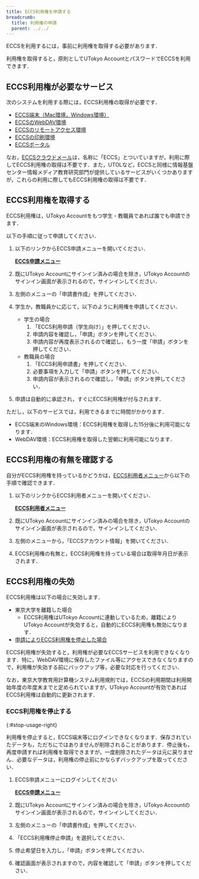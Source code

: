 ```yaml
---
title: ECCS利用権を申請する
breadcrumb:
  title: 利用権の申請
  parent: ../../
---
```


ECCSを利用するには，事前に利用権を取得する必要があります．

利用権を取得すると，原則としてUTokyo AccountとパスワードでECCSを利用できます．

## ECCS利用権が必要なサービス

次のシステムを利用する際には，ECCS利用権の取得が必要です．
- [ECCS端末（Mac環境，Windows環境）](/eccs/)
- [ECCSのWebDAV環境](/eccs/features/webdav/)
- [ECCSのリモートアクセス環境](/eccs/features/ras/)
- [ECCSの印刷環境](/eccs/features/printing/)
- [ECCSポータル](https://portal.ecc.u-tokyo.ac.jp)

なお，[ECCSクラウドメール](/google/)は，名称に「ECCS」とついていますが，利用に際してECCS利用権の取得は不要です．また，UTOLなど，ECCSと同様に情報基盤センター情報メディア教育研究部門が提供しているサービスがいくつかありますが，これらの利用に際してもECCS利用権の取得は不要です．

## ECCS利用権を取得する

ECCS利用権は，UTokyo Accountをもつ学生・教職員であれば誰でも申請できます．

以下の手順に従って申請してください．

1. 以下のリンクからECCS申請メニューを開いてください．

    <strong class="box center">

    [ECCS申請メニュー](https://idm.ecc.u-tokyo.ac.jp/idworkflow/)

    </strong>

1. 既にUTokyo Accountにサインイン済みの場合を除き，UTokyo Accountのサインイン画面が表示されるので，サインインしてください．
1. 左側のメニューの「申請書作成」を押してください．
1. 学生か，教職員かに応じて，以下のように利用権を申請してください．
    - 学生の場合
        1. 「ECCS利用申請（学生向け）」を押してください．
        1. 申請内容を確認し，「申請」ボタンを押してください．
        1. 申請内容が再度表示されるので確認し，もう一度「申請」ボタンを押してください．
    - 教職員の場合
        1. 「ECCS利用申請書」を押してください．
        1. 必要事項を入力して「申請」ボタンを押してください．
        1. 申請内容が表示されるので確認し，「申請」ボタンを押してください．
1. 申請は自動的に承認され，すぐにECCS利用権が付与されます．

ただし，以下のサービスでは，利用できるまでに時間がかかります．

- ECCS端末のWindows環境：ECCS利用権を取得した15分後に利用可能になります．
- WebDAV環境：ECCS利用権を取得した翌朝に利用可能になります．

## ECCS利用権の有無を確認する

自分がECCS利用権を持っているかどうかは，[ECCS利用者メニュー](https://idm.ecc.u-tokyo.ac.jp/webmtn/)から以下の手順で確認できます．

1. 以下のリンクからECCS利用者メニューを開いてください．

    <strong class="box center">

    [ECCS利用者メニュー](https://idm.ecc.u-tokyo.ac.jp/webmtn/)

    </strong>

1. 既にUTokyo Accountにサインイン済みの場合を除き，UTokyo Accountのサインイン画面が表示されるので，サインインしてください．
1. 左側のメニューから，「ECCSアカウント情報」を開いてください．
1. ECCS利用権の有無と，ECCS利用権を持っている場合は取得年月日が表示されます．

## ECCS利用権の失効

ECCS利用権は以下の場合に失効します．

- 東京大学を離籍した場合
  - ECCS利用権はUTokyo Accountに連動しているため，離籍によりUTokyo Accountが失効すると，自動的にECCS利用権も無効になります．
- [申請によりECCS利用権を停止した場合](#stop-usage-right)

ECCS利用権が失効すると，利用権が必要なECCSサービスを利用できなくなります．特に，WebDAV環境に保存したファイル等にアクセスできなくなりますので，利用権が失効する前にバックアップ等，必要な対応を行ってください．

なお，東京大学教育用計算機システム利用規則では，ECCSの利用期間は利用開始年度の年度末までと定められていますが，UTokyo Accountが有効であればECCS利用権は自動的に更新されます．

### ECCS利用権を停止する
{:#stop-usage-right}

利用権を停止すると，ECCS端末等にログインできなくなります．保存されていたデータも，ただちにではありませんが削除されることがあります．停止後も，再度申請すれば利用権を取得できますが，一度削除されたデータは元に戻りません．必要なデータは，利用権の停止前にかならずバックアップを取ってください．

1. ECCS申請メニューにログインしてください

    <strong class="box center">

    [ECCS申請メニュー](https://idm.ecc.u-tokyo.ac.jp/idworkflow/)

    </strong>

1. 既にUTokyo Accountにサインイン済みの場合を除き，UTokyo Accountのサインイン画面が表示されるので，サインインしてください．
1. 左側のメニューの「申請書作成」を押してください．
1. 「ECCS利用権停止申請」を選択してください．
1. 停止希望日を入力し，「申請」ボタンを押してください．
1. 確認画面が表示されますので，内容を確認して「申請」ボタンを押してください．

